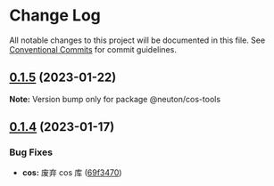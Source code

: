 # Change Log

All notable changes to this project will be documented in this file.
See [Conventional Commits](https://conventionalcommits.org) for commit guidelines.

## [0.1.5](https://gitee.com/ningdongyiliao/neuton-toolkit/compare/@neuton/cos-tools@0.1.4...@neuton/cos-tools@0.1.5) (2023-01-22)

**Note:** Version bump only for package @neuton/cos-tools

## [0.1.4](https://gitee.com/ningdongyiliao/neuton-toolkit/compare/@neuton/cos-tools@0.1.3...@neuton/cos-tools@0.1.4) (2023-01-17)

### Bug Fixes

- **cos:** 废弃 cos 库 ([69f3470](https://gitee.com/ningdongyiliao/neuton-toolkit/commits/69f3470ee8e7a7123638bc899df2fdb6885ce75d))
